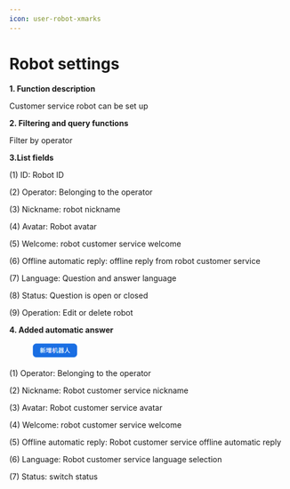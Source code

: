 ```yaml
---
icon: user-robot-xmarks
---
```


# Robot settings

**1. Function description**

Customer service robot can be set up

**2. Filtering and query functions**

Filter by operator

**3.List fields**

(1) ID: Robot ID

(2) Operator: Belonging to the operator

(3) Nickname: robot nickname

(4) Avatar: Robot avatar

(5) Welcome: robot customer service welcome

(6) Offline automatic reply: offline reply from robot customer service

(7) Language: Question and answer language

(8) Status: Question is open or closed

(9) Operation: Edit or delete robot

**4. Added automatic answer**

<div align="left"><figure><img src="../../.gitbook/assets/image (106).png" alt="" width="85"><figcaption></figcaption></figure></div>

(1) Operator: Belonging to the operator

(2) Nickname: Robot customer service nickname

(3) Avatar: Robot customer service avatar

(4) Welcome: robot customer service welcome

(5) Offline automatic reply: Robot customer service offline automatic reply

(6) Language: Robot customer service language selection

(7) Status: switch status
